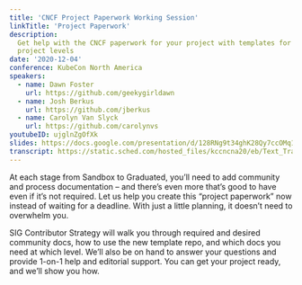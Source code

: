 ```yaml
---
title: 'CNCF Project Paperwork Working Session'
linkTitle: 'Project Paperwork'
description:
  Get help with the CNCF paperwork for your project with templates for all
  project levels
date: '2020-12-04'
conference: KubeCon North America
speakers:
  - name: Dawn Foster
    url: https://github.com/geekygirldawn
  - name: Josh Berkus
    url: https://github.com/jberkus
  - name: Carolyn Van Slyck
    url: https://github.com/carolynvs
youtubeID: ujglnZgOfXk
slides: https://docs.google.com/presentation/d/128RNg9t34ghK28Qy7ccOMq16Gm1ly1w6UB64DlKlthk/preview
transcript: https://static.sched.com/hosted_files/kccncna20/eb/Text_Transcript_TDQH-8469.txt
---
```


At each stage from Sandbox to Graduated, you’ll need to add community and
process documentation – and there’s even more that’s good to have even if it’s
not required. Let us help you create this “project paperwork” now instead of
waiting for a deadline. With just a little planning, it doesn’t need to
overwhelm you.

SIG Contributor Strategy will walk you through required and desired community
docs, how to use the new template repo, and which docs you need at which level.
We’ll also be on hand to answer your questions and provide 1-on-1 help and
editorial support. You can get your project ready, and we’ll show you how.
